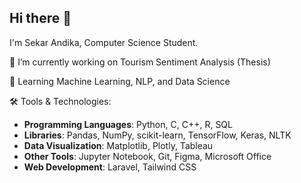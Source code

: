 ## Hi there 👋

I'm Sekar Andika, Computer Science Student.

🔭 I’m currently working on Tourism Sentiment Analysis (Thesis)

🌱 Learning Machine Learning, NLP, and Data Science

🛠️ Tools & Technologies:
- **Programming Languages**: Python, C, C++, R, SQL
- **Libraries**: Pandas, NumPy, scikit-learn, TensorFlow, Keras, NLTK
- **Data Visualization**: Matplotlib, Plotly, Tableau
- **Other Tools**: Jupyter Notebook, Git, Figma, Microsoft Office
- **Web Development**: Laravel, Tailwind CSS
<!--
- **Big Data**: Apache Spark, Hadoop
**sekarandika/sekarandika** is a ✨ _special_ ✨ repository because its `README.md` (this file) appears on your GitHub profile.

Here are some ideas to get you started:

- 🔭 I’m currently working on ...
- 🌱 I’m currently learning ...
- 👯 I’m looking to collaborate on ...
- 🤔 I’m looking for help with ...
- 💬 Ask me about ...
- 📫 How to reach me: ...
- 😄 Pronouns: ...
- ⚡ Fun fact: ...
-->
